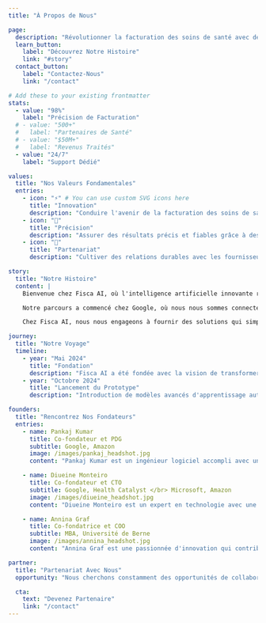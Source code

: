 ```yaml
---
title: "À Propos de Nous"

page:
  description: "Révolutionner la facturation des soins de santé avec des solutions innovantes d'IA"
  learn_button:
    label: "Découvrez Notre Histoire"
    link: "#story"
  contact_button:
    label: "Contactez-Nous"
    link: "/contact"

# Add these to your existing frontmatter
stats:
  - value: "98%"
    label: "Précision de Facturation"
  # - value: "500+"
  #   label: "Partenaires de Santé"
  # - value: "$50M+"
  #   label: "Revenus Traités"
  - value: "24/7"
    label: "Support Dédié"

values:
  title: "Nos Valeurs Fondamentales"
  entries:
    - icon: "⚡" # You can use custom SVG icons here
      title: "Innovation"
      description: "Conduire l'avenir de la facturation des soins de santé grâce à des technologies d'IA de pointe."
    - icon: "🎯"
      title: "Précision"
      description: "Assurer des résultats précis et fiables grâce à des algorithmes avancés d'apprentissage automatique."
    - icon: "🤝"
      title: "Partenariat"
      description: "Cultiver des relations durables avec les fournisseurs de soins de santé pour améliorer la gestion du cycle de revenus."

story:
  title: "Notre Histoire"
  content: |
    Bienvenue chez Fisca AI, où l'intelligence artificielle innovante rencontre le monde complexe de la facturation médicale. Établie en 2024, notre mission est de rationaliser et de révolutionner les processus de facturation, rendant les services de santé plus efficaces pour les fournisseurs et les patients.</br>

    Notre parcours a commencé chez Google, où nous nous sommes connectés grâce à notre passion commune pour l'utilisation de la technologie afin de créer un changement significatif. Reconnaissant le potentiel immense de l'IA pour transformer le secteur de la santé, nous avons combiné notre expertise pour créer Fisca AI, une entreprise dédiée à l'innovation et à l'excellence dans la facturation médicale.</br>

    Chez Fisca AI, nous nous engageons à fournir des solutions qui simplifient la facturation, améliorent la précision et, en fin de compte, améliorent l'expérience de santé pour toutes les personnes impliquées.

journey:
  title: "Notre Voyage"
  timeline:
    - year: "Mai 2024"
      title: "Fondation"
      description: "Fisca AI a été fondée avec la vision de transformer la facturation médicale."
    - year: "Octobre 2024"
      title: "Lancement du Prototype"
      description: "Introduction de modèles avancés d'apprentissage automatique pour l'analyse prédictive de la facturation."

founders:
  title: "Rencontrez Nos Fondateurs"
  entries:
    - name: Pankaj Kumar
      title: Co-fondateur et PDG
      subtitle: Google, Amazon
      image: /images/pankaj_headshot.jpg
      content: "Pankaj Kumar est un ingénieur logiciel accompli avec une solide expérience au sein de grandes entreprises technologiques comme Google, Amazon et Directi. En tant que co-fondateur de Fisca AI, il est à l'avant-garde de l'innovation dans les solutions de santé évolutives. Avec une expertise en C, C++ et Java, ainsi qu'un diplôme de la Shanmugha Arts Science Technology and Research Academy, Pankaj s'engage à utiliser des technologies de pointe pour obtenir des résultats significatifs."

    - name: Diueine Monteiro
      title: Co-fondateur et CTO
      subtitle: Google, Health Catalyst </br> Microsoft, Amazon
      image: /images/diueine_headshot.jpg
      content: "Diueine Monteiro est un expert en technologie avec une expérience approfondie des systèmes distribués, de la compréhension des requêtes et de la qualité des modèles. Ayant travaillé pour des leaders de l'industrie tels que Google, Microsoft et Amazon, il a dirigé de nombreux projets innovants dans les domaines de l'ingestion de données, de la santé et de l'apprentissage automatique. En tant que co-fondateur de Fisca AI, Diueine s'engage à promouvoir l'innovation dans le secteur de la santé."

    - name: Annina Graf
      title: Co-fondatrice et COO
      subtitle: MBA, Université de Berne
      image: /images/annina_headshot.jpg
      content: "Annina Graf est une passionnée d'innovation qui contribue activement à l'écosystème dynamique des startups en Suisse. Titulaire d'un MBA et d'une vaste expérience en gestion de projet, en engagement communautaire et en contrôle financier, elle apporte une expertise précieuse à l'équipe de Fisca. Motivée par sa passion pour l'innovation, Annina aspire à avoir un impact significatif tout en réalisant sa vision entrepreneuriale."

partner:
  title: "Partenariat Avec Nous"
  opportunity: "Nous cherchons constamment des opportunités de collaboration avec des organisations partageant notre vision. Si vous êtes intéressé par l'exploration de partenariats ou par l'apprentissage de ce que nous pouvons accomplir ensemble, n'hésitez pas à nous contacter.</br> Merci d'envisager Fisca AI. Nous sommes impatients de découvrir de nouvelles possibilités ensemble !"

  cta:
    text: "Devenez Partenaire"
    link: "/contact"
---
```

